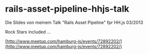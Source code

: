 rails-asset-pipeline-hhjs-talk
==============================

Die Slides von meinem Talk "Rails Asset Pipeline" fpr HH.js 03/2013

Rock Stars included ...

[http://www.meetup.com/hamburg-js/events/72892202/](http://www.meetup.com/hamburg-js/events/72892202/)
